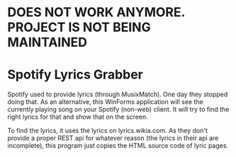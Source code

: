 
# DOES NOT WORK ANYMORE. PROJECT IS NOT BEING MAINTAINED

# Spotify Lyrics Grabber

Spotify used to provide lyrics (through MusixMatch). One day they stopped doing that. As an alternative, this WinForms application will see the currently playing song on your Spotify (non-web) client. It will try to find the right lyrics for that and show that on the screen.

To find the lyrics, it uses the lyrics on lyrics.wikia.com. As they don't provide a proper REST api for whatever reason (the lyrics in their api are incomplete), this program just copies the HTML source code of lyric pages.


